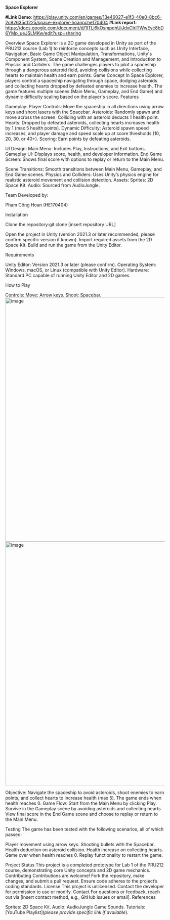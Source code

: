 **Space Explorer**

**#Link Demo**: https://play.unity.com/en/games/13e46027-e1f3-40e0-8bc6-2c92635c1225/space-explorer-hoanpche170404
**#Link report**: https://docs.google.com/document/d/1lTLj6kOsmpqhUjJdxCIrITWwEyc8bD6YMp_ueJSLMKw/edit?usp=sharing


Overview
Space Explorer is a 2D game developed in Unity as part of the PRU212 course (Lab 1) to reinforce concepts such as Unity Interface, Navigation, Basic Game Object Manipulation, Transformations, Unity's Component System, Scene Creation and Management, and Introduction to Physics and Colliders. The game challenges players to pilot a spaceship through a dangerous asteroid field, avoiding collisions while collecting hearts to maintain health and earn points.
Game Concept
In Space Explorer, players control a spaceship navigating through space, dodging asteroids and collecting hearts dropped by defeated enemies to increase health. The game features multiple scenes (Main Menu, Gameplay, and End Game) and dynamic difficulty scaling based on the player's score.
Features

Gameplay:
Player Controls: Move the spaceship in all directions using arrow keys and shoot lasers with the Spacebar.
Asteroids: Randomly spawn and move across the screen. Colliding with an asteroid deducts 1 health point.
Hearts: Dropped by defeated asteroids, collecting hearts increases health by 1 (max 5 health points).
Dynamic Difficulty: Asteroid spawn speed increases, and player damage and speed scale up at score thresholds (10, 20, 30, or 40+).
Scoring: Earn points by defeating asteroids.


UI Design:
Main Menu: Includes Play, Instructions, and Exit buttons.
Gameplay UI: Displays score, health, and developer information.
End Game Screen: Shows final score with options to replay or return to the Main Menu.


Scene Transitions: Smooth transitions between Main Menu, Gameplay, and End Game scenes.
Physics and Colliders: Uses Unity’s physics engine for realistic asteroid movement and collision detection.
Assets:
Sprites: 2D Space Kit.
Audio: Sourced from AudioJungle.



Team
Developed by:

Phạm Công Hoan (HE170404)

Installation

Clone the repository:git clone [insert repository URL]


Open the project in Unity (version 2021.3 or later recommended, please confirm specific version if known).
Import required assets from the 2D Space Kit.
Build and run the game from the Unity Editor.

Requirements

Unity Editor: Version 2021.3 or later (please confirm).
Operating System: Windows, macOS, or Linux (compatible with Unity Editor).
Hardware: Standard PC capable of running Unity Editor and 2D games.

How to Play

Controls:
Move: Arrow keys.
Shoot: Spacebar.
<img width="1470" height="772" alt="image" src="https://github.com/user-attachments/assets/e8694cc7-268e-4d5e-b853-6ae2a090bc91" />
<img width="1460" height="771" alt="image" src="https://github.com/user-attachments/assets/362fc058-1213-4858-bd74-f3070799f5ed" />


Objective: Navigate the spaceship to avoid asteroids, shoot enemies to earn points, and collect hearts to increase health (max 5). The game ends when health reaches 0.
Game Flow:
Start from the Main Menu by clicking Play.
Survive in the Gameplay scene by avoiding asteroids and collecting hearts.
View final score in the End Game scene and choose to replay or return to the Main Menu.



Testing
The game has been tested with the following scenarios, all of which passed:

Player movement using arrow keys.
Shooting bullets with the Spacebar.
Health deduction on asteroid collision.
Health increase on collecting hearts.
Game over when health reaches 0.
Replay functionality to restart the game.

Project Status
This project is a completed prototype for Lab 1 of the PRU212 course, demonstrating core Unity concepts and 2D game mechanics.
Contributing
Contributions are welcome! Fork the repository, make changes, and submit a pull request. Ensure code adheres to the project’s coding standards.
License
This project is unlicensed. Contact the developer for permission to use or modify.
Contact
For questions or feedback, reach out via [insert contact method, e.g., GitHub issues or email].
References

Sprites: 2D Space Kit.
Audio: AudioJungle Game Sounds.
Tutorials: [YouTube Playlist](*please provide specific link if available*).
